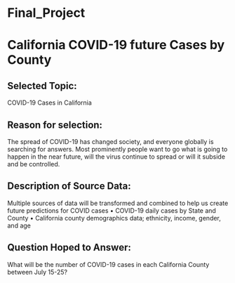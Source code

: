 # Final_Project
# California COVID-19 future Cases by County

## Selected Topic:  
COVID-19 Cases in California

## Reason for selection:  
The spread of COVID-19 has changed society, and everyone globally is searching for answers.  Most prominently people want to go what is going to happen in the near future, will the virus continue to spread or will it subside and be controlled.

## Description of Source Data:  
Multiple sources of data will be transformed and combined to help us create future predictions for COVID cases
•	COVID-19 daily cases by State and County
•	California county demographics data; ethnicity, income, gender, and age 

## Question Hoped to Answer:  
What will be the number of COVID-19 cases in each California County between July 15-25?

